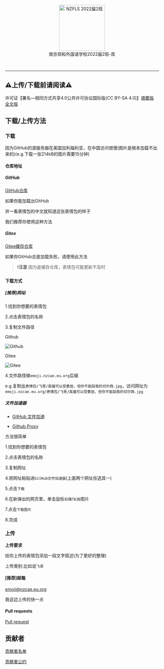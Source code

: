 <p align="center">
<a href="https://github.com/NJZFLSc2g2022/NJZFLSc2g2022-Emoji-library">
  <img width="150" src="https://github.com/NJZFLSc2g2022/NJZFLSc2g2022-Emoji-library/blob/main/NZFLS%202022%E5%B1%8A2%E7%8F%AD.png" alt="NZFLS 2022届2班" width="300">
</a>
<br>
南京郑和外国语学校2022届2班-库
</p>

<p align="center">
  <img src="https://img.shields.io/badge/Produced%20by-%E5%8D%97%E4%BA%AC%E9%83%91%E5%92%8C%E5%A4%96%E5%9B%BD%E8%AF%AD%E5%AD%A6%E6%A0%A12022%E5%B1%8A2%E7%8F%AD-blue" alt="">
  <img src="https://img.shields.io/badge/main%20contributor-Quansen%20Wang-brightgreen" alt="">
  <img src="https://img.shields.io/badge/license-CC--BY--SA--4.0-brightgreen" alt="">
</p>

***

## ⚠️上传/下载前请阅读⚠️

许可证【署名—相同方式共享4.0公共许可协议国际版(CC BY-SA 4.0)】[摘要版](https://creativecommons.org/licenses/by-sa/4.0/deed.zh) [全文版](https://creativecommons.org/licenses/by-sa/4.0/legalcode.zh-Hans)

## 下载/上传方法

### 下载

因为GitHub的源服务器在美国加利福利亚，在中国访问很慢(图片是根本加载不出来的)(e.g.下载一张214kB的图片需要15分钟)

#### 仓库地址

##### GitHub
[GitHub仓库](https://github.com/NJZFLSc2g2022/NJZFLSc2g2022-Emoji-library)

如果你能加载出GitHub

并一看表情包的中文就知道这张表情包的样子

我们推荐你使用这种方法

##### Gitee

[Gitee缓存仓库](https://gitee.com/FredWQS/NJZFLSc2g2022-Emoji-library)

如果你GitHub总是加载失败，请使用此方法

> ❗**注意** 因为是缓存仓库，表情包可能更新不及时

#### 下载方式

##### [推荐]网站

1.找到你想要的表情包

2.点击表情包的名称

3.复制文件路径

Github

![Github](https://user-images.githubusercontent.com/91039316/220883817-71997f88-3b05-463d-9926-55238189436f.PNG)

Gitee

![Gitee](https://user-images.githubusercontent.com/91039316/220883848-5b06196f-32dd-4d90-b456-893cae2b240e.PNG)

4.文件路径做`emoji.nzcae.eu.org`后缀

e.g.复制出`表情包/飞哥/英雄可以受委屈，但你不能踩我的切尔西.jpg`，访问网址为`emoji.nzcae.eu.org/表情包/飞哥/英雄可以受委屈，但你不能踩我的切尔西.jpg`



##### 文件加速器

- [GitHub 文件加速](https://gh.api.99988866.xyz)

- [Github Proxy](https://ghproxy.com/)

方法很简单

1.找到你想要的表情包

2.点击表情包的名称

3.复制网址

4.把网址粘贴进`GitHub文件加速器`(上面两个网址任选其一)

5.点击`下载`

6.在新弹出的网页里，单击鼠标`右键`/`长按`图片

7.点击`下载图片`

8.完成

### 上传

**上传要求**

给你上传的表情包添加一段文字叙述(为了更好的整理)

上传类别:比如说`飞哥`

#### [推荐]邮箱

[emoji@nzcae.eu.org](mailto:emoji@nzcae.eu.org)

我这边上传的快一点

#### Pull requests

[Pull request](github.com/NJZFLSc2g2022/NJZFLSc2g2022-Emoji-library/pulls)

## 贡献者

[贡献者名单](/contributors.md)

[贡献者公约](/CODE_OF_CONDUCT.md)
